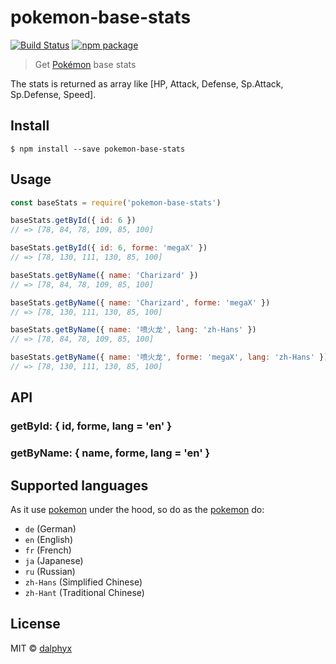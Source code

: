 # pokemon-base-stats

[![Build Status](https://travis-ci.org/dalphyx/pokemon-base-stats.svg?branch=master)](https://travis-ci.org/dalphyx/pokemon-base-stats) [![npm package](https://img.shields.io/npm/v/pokemon-base-stats.svg)](https://www.npmjs.com/package/pokemon-base-stats)

> Get [Pokémon](https://en.wikipedia.org/wiki/Pok%C3%A9mon) base stats

The stats is returned as array like [HP, Attack, Defense, Sp.Attack, Sp.Defense, Speed].



## Install

```
$ npm install --save pokemon-base-stats
```



## Usage

```jsx
const baseStats = require('pokemon-base-stats')

baseStats.getById({ id: 6 })
// => [78, 84, 78, 109, 85, 100]

baseStats.getById({ id: 6, forme: 'megaX' })
// => [78, 130, 111, 130, 85, 100]

baseStats.getByName({ name: 'Charizard' })
// => [78, 84, 78, 109, 85, 100]

baseStats.getByName({ name: 'Charizard', forme: 'megaX' })
// => [78, 130, 111, 130, 85, 100]

baseStats.getByName({ name: '喷火龙', lang: 'zh-Hans' })
// => [78, 84, 78, 109, 85, 100]

baseStats.getByName({ name: '喷火龙', forme: 'megaX', lang: 'zh-Hans' })
// => [78, 130, 111, 130, 85, 100]
```


## API

### getById: { id, forme, lang = 'en' }

### getByName: { name, forme, lang = 'en' }



## Supported languages

As it use [pokemon](https://github.com/sindresorhus/pokemon) under the hood, so do as the [pokemon](https://github.com/sindresorhus/pokemon) do:

- `de` (German)
- `en` (English)
- `fr` (French)
- `ja` (Japanese)
- `ru` (Russian)
- `zh-Hans` (Simplified Chinese)
- `zh-Hant` (Traditional Chinese)

## License

MIT © [dalphyx](https://github.com/dalphyx)





